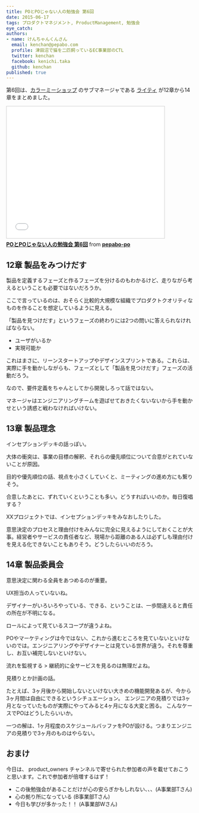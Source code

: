 ```yaml
---
title: POとPOじゃない人の勉強会 第6回
date: 2015-06-17
tags: プロダクトマネジメント, ProductManagement, 勉強会
eye_catch:
authors:
- name: けんちゃんくんさん
  email: kenchan@pepabo.com
  profile: 津田沼で猫を二匹飼っているEC事業部のCTL
  twitter: kenchan
  facebook: kenichi.taka
  github: kenchan
published: true
---
```

第6回は、[カラーミーショップ](http://shop-pro.jp/) のサブマネージャである [ライティ](https://twitter.com/hikalin8686) が12章から14章をまとめました。

<iframe src="//www.slideshare.net/slideshow/embed_code/key/c5erplk3SqstTt" width="425" height="355" frameborder="0" marginwidth="0" marginheight="0" scrolling="no" style="border:1px solid #CCC; border-width:1px; margin-bottom:5px; max-width: 100%;" allowfullscreen> </iframe> <div style="margin-bottom:5px"> <strong> <a href="//www.slideshare.net/pepabo-po/popo-6" title="POとPOじゃない人の勉強会 第6回" target="_blank">POとPOじゃない人の勉強会 第6回</a> </strong> from <strong><a href="//www.slideshare.net/pepabo-po" target="_blank">pepabo-po</a></strong> </div>

## 12章 製品をみつけだす

製品を定義するフェーズと作るフェーズを分けるのもわかるけど、走りながら考えるということも必要ではないだろうか。

ここで言っているのは、おそらく比較的大規模な組織でプロダクトクオリティなものを作ることを想定しているように見える。

「製品を見つけだす」というフェーズの終わりには2つの問いに答えられなければならない。

- ユーザがいるか
- 実現可能か

これはまさに、リーンスタートアップやデザインスプリントである。これらは、実際に手を動かしながらも、フェーズとして「製品を見つけだす」フェーズの活動だろう。

なので、要件定義をちゃんとしてから開発しろって話ではない。

マネージャはエンジニアリングチームを遊ばせておきたくないないから手を動かせという誘惑と戦わなければいけない。

## 13章 製品理念

インセプションデッキの話っぽい。

大体の衝突は、事業の目標の解釈、それらの優先順位について合意がとれていないことが原因。

目的や優先順位の話、視点を小さくしていくと、ミーティングの進め方にも繋りそう。

合意したあとに、ずれていくということも多い。どうすればいいのか。毎日復唱する？

XXプロジェクトでは、インセプションデッキをみなおしたりした。

意思決定のプロセスと理由付けをみんなに完全に見えるようにしておくことが大事。経営者やサービスの責任者など、現場から距離のある人は必ずしも理由付けを見える化できないこともありそう。どうしたらいいのだろう。

## 14章 製品委員会

意思決定に関わる全員をあつめるのが重要。

UX担当の人っていないね。

デザイナーがいろいろやっている、できる、ということは、一歩間違えると責任の所在が不明になる。

ロールによって見ているスコープが違うよね。

POやマーケティングは今ではない、これから進むところを見ていないといけないのでは。エンジニアリングやデザイナーとは見ている世界が違う。それを尊重し、お互い補完しないといけない。

流れを監視する > 継続的に全サービスを見るのは無理だよね。

見積りとか計画の話。

たとえば、3ヶ月後から開始しないといけない大きめの機能開発あるが、今から3ヶ月間は自由にできるというシチュエーション。
エンジニアの見積りでは3ヶ月となっていたものが実際にやってみると4ヶ月になる大変と困る。
こんなケースでPOはどうしたらいいか。

一つの解は、1ヶ月程度のスケジュールバッファをPOが設ける。つまりエンジニアの見積りで3ヶ月のものはやらない。

## おまけ

今日は、 product_owners チャンネルで寄せられた参加者の声を載せておこうと思います。これで参加者が倍増するはず！

- この後勉強会があることだけが心の安らぎかもしれない、、、(A事業部Tさん)
- 心の拠り所になっている (B事業部Tさん)
- 今日も学びが多かった！！ (A事業部Wさん)
